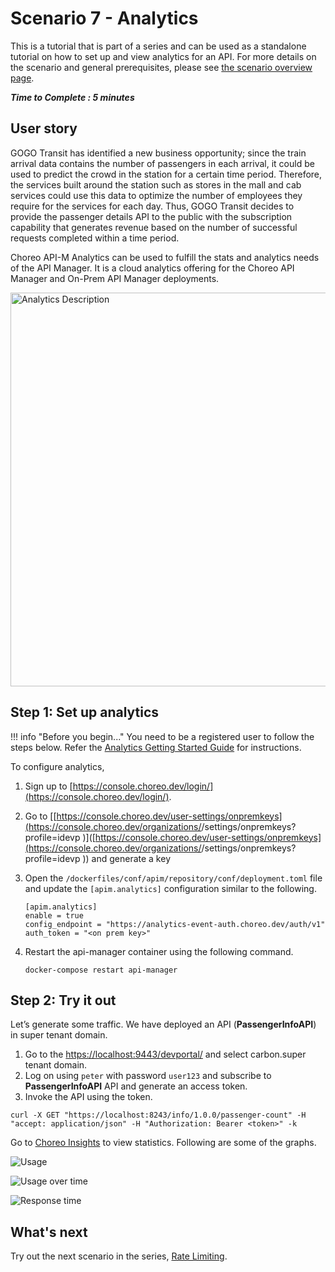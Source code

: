 # Scenario 7 - Analytics

This is a tutorial that is part of a series and can be used as a standalone tutorial on how to set up and view analytics for an API. For more details on the scenario and general prerequisites, please see [the scenario overview page]({{base_path}}/tutorials/scenarios/scenario-overview).

**_Time to Complete : 5 minutes_**

## User story

GOGO Transit has identified a new business opportunity; since the train arrival data contains the number of passengers in each arrival, it could be used to predict the crowd in the station for a certain time period. Therefore, the services built around the station such as stores in the mall and cab services could use this data to optimize the number of employees they require for the services for each day. Thus, GOGO Transit decides to provide the passenger details API to the public with the subscription capability that generates revenue based on the number of successful requests completed within a time period.

Choreo API-M Analytics can be used to fulfill the stats and analytics needs of the API Manager. It is a cloud analytics offering for the Choreo API Manager and On-Prem API Manager deployments. 

<img src="{{base_path}}/assets/img/tutorials/scenario-tutorials/scenario7.png" title="Analytics Description" width="630"/>

## Step 1: Set up analytics

!!! info "Before you begin..."
    You need to be a registered user to follow the steps below. Refer the [Analytics Getting Started Guide]({{base_path}}/api-analytics/getting-started-guide/) for instructions.

To configure analytics, 

1. Sign up to [https://console.choreo.dev/login/](https://console.choreo.dev/login/).
2. Go to [[https://console.choreo.dev/user-settings/onpremkeys](https://console.choreo.dev/organizations/<organization name>/settings/onpremkeys?profile=idevp )]([https://console.choreo.dev/user-settings/onpremkeys](https://console.choreo.dev/organizations/<organization name>/settings/onpremkeys?profile=idevp )) and generate a key
3. Open the `/dockerfiles/conf/apim/repository/conf/deployment.toml` file and update the `[apim.analytics]` configuration similar to the following.
    ```
    [apim.analytics]
    enable = true
    config_endpoint = "https://analytics-event-auth.choreo.dev/auth/v1"
    auth_token = "<on prem key>"
    ```
4. Restart the api-manager container using the following command.

    ```
    docker-compose restart api-manager

    ```

## Step 2: Try it out

Let’s generate some traffic. We have deployed an API (**PassengerInfoAPI**) in super tenant domain. 

1. Go to the [https://localhost:9443/devportal/](https://localhost:9443/devportal/) and select carbon.super tenant domain.
2. Log on using `peter` with password `user123` and subscribe to **PassengerInfoAPI** API and generate an access token.
3. Invoke the API using the token.

```
curl -X GET "https://localhost:8243/info/1.0.0/passenger-count" -H "accept: application/json" -H "Authorization: Bearer <token>" -k

```

Go to [Choreo Insights](https://console.choreo.dev/insights) to view statistics. Following are some of the graphs.

![Usage]({{base_path}}/assets/img/tutorials/scenarios/usage-graph.png)


![Usage over time]({{base_path}}/assets/img/tutorials/scenarios/usage-ot-graph.png)

![Response time]({{base_path}}/assets/img/tutorials/scenarios/resp-time-graph.png)

## What's next

Try out the next scenario in the series, [Rate Limiting]({{base_path}}/tutorials/scenarios/scenario8-rate-limiting).
